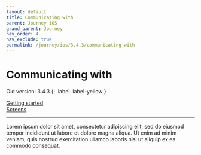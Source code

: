 ```yaml
---
layout: default
title: Communicating with
parent: Journey iOS
grand_parent: Journey
nav_order: 4
nav_exclude: true
permalink: /journey/ios/3.4.3/communicating-with
---
```


# Communicating with

Old version: 3.4.3
{: .label .label-yellow }

[Getting started](/navitia_sdk_docs/journey/ios/3.4.3/getting-started)<br>
[Screens](/navitia_sdk_docs/journey/ios/3.4.3/screens)  

---

Lorem ipsum dolor sit amet, consectetur adipiscing elit, sed do eiusmod tempor incididunt ut labore et dolore magna aliqua. Ut enim ad minim veniam, quis nostrud exercitation ullamco laboris nisi ut aliquip ex ea commodo consequat.